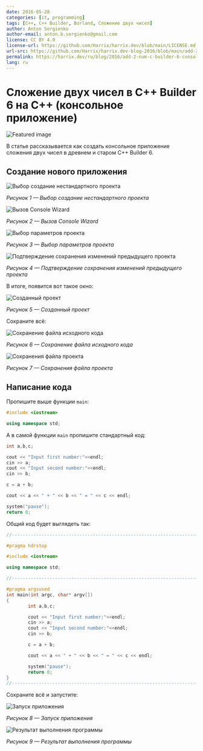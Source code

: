 ```yaml
---
date: 2016-05-28
categories: [it, programming]
tags: [C++, C++ Builder, Borland, Сложение двух чисел]
author: Anton Sergienko
author-email: anton.b.sergienko@gmail.com
license: CC BY 4.0
license-url: https://github.com/Harrix/harrix.dev/blob/main/LICENSE.md
url-src: https://github.com/Harrix/harrix.dev-blog-2016/blob/main/add-2-num-c-builder-6-console/add-2-num-c-builder-6-console.md
permalink: https://harrix.dev/ru/blog/2016/add-2-num-c-builder-6-console/
lang: ru
---
```


# Сложение двух чисел в C++ Builder 6 на C++ (консольное приложение)

![Featured image](featured-image.svg)

В статье рассказывается как создать консольное приложение сложения двух чисел в древнем и старом C++ Builder 6.

## Создание нового приложения

![Выбор создание нестандартного проекта](img/new-project_01.png)

_Рисунок 1 — Выбор создание нестандартного проекта_

![Вызов Console Wizard](img/new-project_02.png)

_Рисунок 2 — Вызов Console Wizard_

![Выбор параметров проекта](img/new-project_03.png)

_Рисунок 3 — Выбор параметров проекта_

![Подтверждение сохранения изменений предыдущего проекта](img/new-project_04.png)

_Рисунок 4 — Подтверждение сохранения изменений предыдущего проекта_

В итоге, появится вот такое окно:

![Созданный проект](img/new-project_05.png)

_Рисунок 5 — Созданный проект_

Сохраните всё:

![Сохранение файла исходного кода](img/new-project_06.png)

_Рисунок 6 — Сохранение файла исходного кода_

![Сохранения файла проекта](img/new-project_07.png)

_Рисунок 7 — Сохранения файла проекта_

## Написание кода

Пропишите выше функции `main`:

```cpp
#include <iostream>

using namespace std;
```

А в самой функции `main` пропишите стандартный код:

```cpp
int a,b,c;

cout << "Input first number:"<<endl;
cin >> a;
cout << "Input second number:"<<endl;
cin >> b;

c = a + b;

cout << a << " + " << b << " = " << c << endl;

system("pause");
return 0;
```

Общий код будет выглядеть так:

```cpp
//---------------------------------------------------------------------------

#pragma hdrstop

#include <iostream>

using namespace std;

//---------------------------------------------------------------------------

#pragma argsused
int main(int argc, char* argv[])
{
        int a,b,c;

        cout << "Input first number:"<<endl;
        cin >> a;
        cout << "Input second number:"<<endl;
        cin >> b;

        c = a + b;

        cout << a << " + " << b << " = " << c << endl;

        system("pause");
        return 0;
}
//---------------------------------------------------------------------------
```

Сохраните всё и запустите:

![Запуск приложения](img/run.png)

_Рисунок 8 — Запуск приложения_

![Результат выполнения программы](img/result.png)

_Рисунок 9 — Результат выполнения программы_
